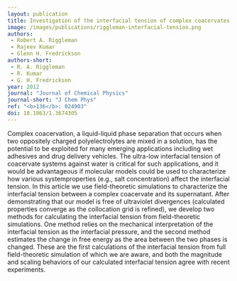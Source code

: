 ```yaml
---
layout: publication
title: Investigation of the interfacial tension of complex coacervates using field-theoretic simulations
image: /images/publications/riggleman-interfacial-tension.png
authors:
 - Robert A. Riggleman
 - Rajeev Kumar
 - Glenn H. Fredrickson
authors-short:
 - R. A. Riggleman
 - R. Kumar
 - G. H. Fredrickson
year: 2012
journal: "Journal of Chemical Physics"
journal-short: "J Chem Phys"
ref: "<b>136</b>: 024903"
doi: 10.1063/1.3674305
---
```


Complex coacervation, a liquid-liquid phase separation that occurs when two oppositely charged polyelectrolytes are mixed in a solution, has the potential to be exploited for many emerging applications including wet adhesives and drug delivery vehicles. The ultra-low interfacial tension of coacervate systems against water is critical for such applications, and it would be advantageous if molecular models could be used to characterize how various systemproperties (e.g., salt concentration) affect the interfacial tension. In this article we use field-theoretic simulations to characterize the interfacial tension between a complex coacervate and its supernatant. After demonstrating that our model is free of ultraviolet divergences (calculated properties converge as the collocation grid is refined), we develop two methods for calculating the interfacial tension from field-theoretic simulations. One method relies on the mechanical interpretation of the interfacial tension as the interfacial pressure, and the second method estimates the change in free energy as the area between the two phases is changed. These are the first calculations of the interfacial tension from full field-theoretic simulation of which we are aware, and both the magnitude and scaling behaviors of our calculated interfacial tension agree with recent experiments.
